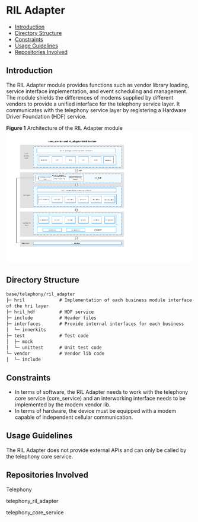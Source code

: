 # RIL Adapter<a name="EN-US_TOPIC_0000001106353742"></a>

-   [Introduction](#section117mcpsimp)
-   [Directory Structure](#section122mcpsimp)
-   [Constraints](#section126mcpsimp)
-   [Usage Guidelines](#section264mcpsimp)
-   [Repositories Involved](#section279mcpsimp)

## Introduction<a name="section117mcpsimp"></a>

The RIL Adapter module provides functions such as vendor library loading, service interface implementation, and event scheduling and management. The module shields the differences of modems supplied by different vendors to provide a unified interface for the telephony service layer. It communicates with the telephony service layer by registering a Hardware Driver Foundation \(HDF\) service.

**Figure  1**  Architecture of the RIL Adapter module<a name="fig1675210296494"></a>
![](figures/en-us_architecture-of-the-ril-adapter-module.png)

## Directory Structure<a name="section122mcpsimp"></a>

```
base/telephony/ril_adapter
├─ hril				# Implementation of each business module interface of the hri layer 
├─ hril_hdf			# HDF service 
├─ include          # Header files
├─ interfaces		# Provide internal interfaces for each business 
│  └─ innerkits
├─ test             # Test code
│  ├─ mock
│  └─ unittest      # Unit test code
└─ vendor           # Vendor lib code
│  └─ include
```

## Constraints<a name="section126mcpsimp"></a>

-   In terms of software, the RIL Adapter needs to work with the telephony core service \(core\_service\) and an interworking interface needs to be implemented by the modem vendor lib.
-   In terms of hardware, the device must be equipped with a modem capable of independent cellular communication.

## Usage Guidelines<a name="section264mcpsimp"></a>

The RIL Adapter does not provide external APIs and can only be called by the telephony core service.

## Repositories Involved<a name="section279mcpsimp"></a>

Telephony

telephony_ril_adapter

telephony_core_service
